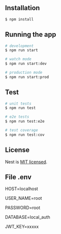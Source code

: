 ## Installation

```bash
$ npm install
```

## Running the app

```bash
# development
$ npm run start

# watch mode
$ npm run start:dev

# production mode
$ npm run start:prod
```

## Test

```bash
# unit tests
$ npm run test

# e2e tests
$ npm run test:e2e

# test coverage
$ npm run test:cov
```

## License

Nest is [MIT licensed](LICENSE).

## File .env

<p>HOST=localhost</p>
<p>USER_NAME=root</p>
<p>PASSWORD=root</p>
<p>DATABASE=local_auth</p>

<p>JWT_KEY=xxxxx</p>
